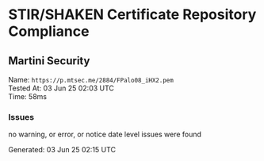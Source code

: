 # STIR/SHAKEN Certificate Repository Compliance

## Martini Security

Name: `https://p.mtsec.me/2884/FPalo08_iHX2.pem`\
Tested At: 03 Jun 25 02:03 UTC\
Time: 58ms

### Issues

no warning, or error, or notice date level issues were found

Generated: 03 Jun 25 02:15 UTC
